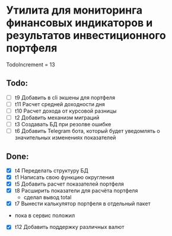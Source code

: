 # Утилита для мониторинга финансовых индикаторов и результатов инвестиционного портфеля

TodoIncrement = 13

## Todo:
- [ ] t9 Добавить в cli экшены для портфеля
- [ ] t11 Расчет средней доходности дня
- [ ] t10 Расчет дохода от курсовой разницы
- [ ] t2 Добавить механизм миграций
- [ ] t3 Создавать БД при резолве ошибке
- [ ] t6 Добавить Telegram бота, который будет уведомлять о значительных изменениях показателей

## Done:
- [x] t4 Переделать структуру БД
- [x] t1 Написать свою функцию округления
- [x] t5 Добавить расчет показателей портфеля
- [x] t8 Расширить показатели для расчёта портфеля
  - сделал вывод total
- [x] t7 Вынести калькулятор портфеля в отдельный пакет
 - пока в сервис положил
- [x] t12 Добавить поддержку различных валют
